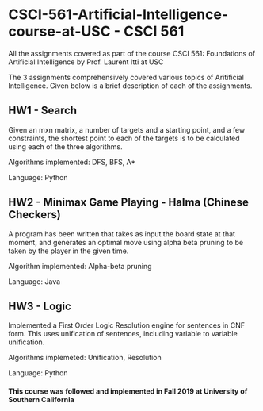 # CSCI-561-Artificial-Intelligence-course-at-USC - CSCI 561
All the assignments covered as part of the course CSCI 561: Foundations of Artificial Intelligence by Prof. Laurent Itti at USC

The 3 assignments comprehensively covered various topics of Aritificial Intelligence. Given below is a brief description of each of the assignments.

## HW1 - Search
Given an mxn matrix, a number of targets and a starting point, and a few constraints, the shortest point to each of the targets is to be calculated using each of the three algorithms.

Algorithms implemented: DFS, BFS, A* 

Language: Python

## HW2 - Minimax Game Playing - Halma (Chinese Checkers)
A program has been written that takes as input the board state at that moment, and generates an optimal move using alpha beta pruning to be taken by the player in the given time. 

Algorithm implemented: Alpha-beta pruning 

Language: Java

## HW3 - Logic
Implemented a First Order Logic Resolution engine for sentences in CNF form. This uses unification of sentences, including variable to variable unification.

Algorithms implemeted: Unification, Resolution

Language: Python

#### This course was followed and implemented in Fall 2019 at University of Southern California

